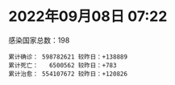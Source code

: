 
# 2022年09月08日 07:22
感染国家总数：198
```
累计确诊： 598782621 较昨日：+138889
累计死亡：   6500562 较昨日：+783
累计治愈： 554107672 较昨日：+120826
```
<div id="main" style="width:100%;height:800px;margin-bottom:10px;"></div>
<div id="second" style="width:100%;height:1000px;margin-bottom:10px;"></div>
<div id="third" style="width:100%;height:1000px;margin-bottom:10px;"></div>
<div id="last" style="width:100%;height:3000px;"></div>

<script>
import * as echarts from "echarts";
export default {
  mounted () {
    this.chart = echarts.init(document.getElementById("main"), "dark")
    this.secondChart = echarts.init(document.getElementById("second"), "dark")
    this.thirdChart = echarts.init(document.getElementById("third"), "dark")
    this.lastChart = echarts.init(document.getElementById("last"), "dark")
    var option = {
      tooltip: { trigger: "axis", axisPointer: { type: "shadow" } },
      legend: {},
      grid: { left: "3%", right: "4%", bottom: "3%", containLabel: true },
      xAxis: { type: "value" },
      yAxis: {
        type: "category", data: ["意大利","英国","韩国","德国","巴西","法国","印度","美国",]
      },
      series: [
        { name: "新增确诊", type: "bar", stack: "total", label: { show: true }, emphasis: { focus: "series" }, data: [17570,546,0,0,0,20142,4084,67970,] }, 
        { name: "累计确诊", type: "bar", stack: "total", label: { show: true }, emphasis: { focus: "series" }, data: [21987295,23738678,23791961,32344032,34538882,34643240,44476325,96784543,] }, 
        { name: "新增死亡", type: "bar", stack: "total", label: { show: true }, emphasis: { focus: "series" }, data: [57,0,0,0,0,46,0,513,] }, 
        { name: "累计死亡", type: "bar", stack: "total", label: { show: true }, emphasis: { focus: "series" }, data: [176009,206319,27249,147981,684646,154379,528057,1073808,] }, 
        { name: "累计治愈", type: "bar", stack: "total", label: { show: true }, emphasis: { focus: "series" }, data: [21255541,24692,22102194,31557700,33546726,34145353,43893590,92746709,] },]
    }
    this.chart.setOption(option);
    var secondOption = {
      tooltip: { trigger: "axis", axisPointer: { type: "shadow" } },
      legend: {},
      grid: { left: "3%", right: "4%", bottom: "3%", containLabel: true },
      xAxis: { type: "value" },
      yAxis: {
        type: "category", data: ["墨西哥","伊朗","荷兰","阿根廷","澳大利亚","越南","西班牙","土耳其","日本","俄罗斯",]
      },
      series: [
        { name: "新增确诊", type: "bar", stack: "total", label: { show: true }, emphasis: { focus: "series" }, data: [0,0,0,0,0,0,0,0,0,0,] }, 
        { name: "累计确诊", type: "bar", stack: "total", label: { show: true }, emphasis: { focus: "series" }, data: [7046220,7536217,8392953,9689861,10095000,11428632,13358722,16797750,19635246,19857571,] }, 
        { name: "新增死亡", type: "bar", stack: "total", label: { show: true }, emphasis: { focus: "series" }, data: [0,0,0,0,0,0,0,0,0,0,] }, 
        { name: "累计死亡", type: "bar", stack: "total", label: { show: true }, emphasis: { focus: "series" }, data: [329652,144085,22609,129769,14214,43125,112923,100840,41575,384976,] }, 
        { name: "累计治愈", type: "bar", stack: "total", label: { show: true }, emphasis: { focus: "series" }, data: [6306730,7311837,8330801,9507485,9980842,10252898,13153261,16639596,18114017,18876316,] },]
    }
    this.secondChart.setOption(secondOption);
    var thirdOption = {
      tooltip: { trigger: "axis", axisPointer: { type: "shadow" } },
      legend: {},
      grid: { left: "3%", right: "4%", bottom: "3%", containLabel: true },
      xAxis: { type: "value" },
      yAxis: {
        type: "category", data: ["以色列","泰国","马来西亚","希腊","奥地利","乌克兰","葡萄牙","波兰","哥伦比亚","印度尼西亚",]
      },
      series: [
        { name: "新增确诊", type: "bar", stack: "total", label: { show: true }, emphasis: { focus: "series" }, data: [915,0,2428,0,0,0,2709,0,0,0,] }, 
        { name: "累计确诊", type: "bar", stack: "total", label: { show: true }, emphasis: { focus: "series" }, data: [4639341,4662569,4797437,4804982,4935820,5072533,5435782,6198213,6302809,6382002,] }, 
        { name: "新增死亡", type: "bar", stack: "total", label: { show: true }, emphasis: { focus: "series" }, data: [3,0,7,0,0,0,6,0,0,0,] }, 
        { name: "累计死亡", type: "bar", stack: "total", label: { show: true }, emphasis: { focus: "series" }, data: [11646,32467,36262,32757,19461,108885,24899,117194,141646,157717,] }, 
        { name: "累计治愈", type: "bar", stack: "total", label: { show: true }, emphasis: { focus: "series" }, data: [4618308,4615643,4734099,4708296,4858351,4928244,5341615,5335959,6128460,6186166,] },]
    }
    this.thirdChart.setOption(thirdOption);
    var lastOption = {
      tooltip: { trigger: "axis", axisPointer: { type: "shadow" } },
      legend: {},
      grid: { left: "3%", right: "4%", bottom: "3%", containLabel: true },
      xAxis: { type: "value" },
      yAxis: {
        type: "category", data: ["朝鲜","西撒哈拉","蒙特塞拉特岛","梵蒂冈","红宝石公主号","钻石公主号","圣文森特岛","列支敦士登公国","安圭拉","圣多美和普林西比","特克斯和凯科斯群岛","圣基茨和尼维斯","乍得","塞拉利昂","利比里亚","科摩罗","几内亚比绍","安提瓜和巴布达","尼日尔","厄立特里亚","也门","冈比亚","摩纳哥","多米尼克","中非共和国","吉布提","萨摩亚","赤道几内亚","塔吉克斯坦","南苏丹","尼加拉瓜","格林纳达","直布罗陀","圣马力诺","布基纳法索","东帝汶","刚果（布）","索马里","贝宁","圣卢西亚","马里","海地","莱索托","巴哈马","几内亚","多哥","坦桑尼亚","毛里求斯","阿鲁巴","巴布亚新几内亚","安道尔","塞舌尔","加蓬","布隆迪","叙利亚","不丹","佛得角","毛里塔尼亚","苏丹","马达加斯加","斐济","伯利兹","圭亚那","斯威士兰","新喀里多尼亚","法属波利尼西亚","苏里南","科特迪瓦","马拉维","塞内加尔","刚果（金）","法属圭亚那","巴巴多斯","安哥拉","马耳他","喀麦隆","卢旺达","柬埔寨","牙买加","波多黎各","加纳","纳米比亚","乌干达","特立尼达和多巴哥","马尔代夫","阿富汗","萨尔瓦多","冰岛","吉尔吉斯斯坦","老挝","马提尼克岛","文莱","莫桑比克","乌兹别克斯坦","津巴布韦","尼日利亚","阿尔及利亚","黑山","卢森堡","博茨瓦纳","阿尔巴尼亚","赞比亚","肯尼亚","北马其顿","波黑","阿曼","卡塔尔","亚美尼亚","洪都拉斯","埃塞俄比亚","利比亚","埃及","委内瑞拉","塞浦路斯","摩尔多瓦","爱沙尼亚","缅甸","巴勒斯坦","多米尼加","科威特","斯里兰卡","巴林","巴拉圭","沙特阿拉伯","阿塞拜疆","拉脱维亚","蒙古国","乌拉圭","巴拿马","白俄罗斯","厄瓜多尔","尼泊尔","阿联酋","哥斯达黎加","玻利维亚","危地马拉","古巴","斯洛文尼亚","突尼斯","黎巴嫩","克罗地亚","立陶宛","保加利亚","摩洛哥","芬兰","哈萨克斯坦","挪威","巴基斯坦","爱尔兰","格鲁吉亚","约旦","新西兰","斯洛伐克","新加坡","孟加拉国","匈牙利","塞尔维亚","伊拉克","瑞典","丹麦","罗马尼亚","菲律宾","南非","瑞士","捷克","秘鲁","加拿大","比利时","智利",]
      },
      series: [
        { name: "新增确诊", type: "bar", stack: "total", label: { show: true }, emphasis: { focus: "series" }, data: [0,0,0,0,0,0,0,0,0,0,0,0,0,0,0,0,0,0,0,0,0,0,5,0,0,0,0,0,0,0,0,0,0,0,0,0,0,0,0,0,131,0,0,0,0,0,0,0,0,0,0,0,0,0,15,0,1,0,0,0,0,0,19,0,0,0,0,30,0,0,0,0,72,0,0,0,8,0,0,0,0,0,0,239,0,0,0,0,0,0,0,0,8,0,43,0,13,154,0,0,233,26,16,134,349,0,0,0,0,27,14,0,0,0,4002,0,223,0,0,0,46,207,0,102,502,0,0,0,0,0,0,0,0,0,0,1380,31,0,0,381,0,0,747,17,0,0,0,0,2078,0,0,0,0,2271,0,0,3351,0,0,0,0,0,526,0,0,0,0,0,5124,] }, 
        { name: "累计确诊", type: "bar", stack: "total", label: { show: true }, emphasis: { focus: "series" }, data: [1,10,11,29,620,712,2298,3026,3851,6177,6372,6524,7547,7749,7898,8455,8796,8974,9931,10158,11931,12311,14417,14852,14874,15690,15839,16962,17786,17823,18491,19403,20069,20438,21128,23163,24837,27020,27490,28894,31912,33551,34287,37101,37470,38564,38951,40299,42914,44896,46027,46175,48655,49370,57129,61233,62331,62772,63270,66640,68195,68452,71133,73368,73989,76520,81039,86870,87912,88132,92711,93735,101696,102636,114195,121652,132466,137687,150358,151732,168580,169253,169396,180549,184924,195012,201785,205009,205835,214649,218764,220245,230145,243879,256825,264014,270489,276790,288658,325911,330516,333150,338259,341261,396873,397846,433531,436727,454779,493305,506878,515645,543123,578030,579054,598580,616023,620371,640064,657745,670297,673066,715569,814088,816589,904090,980442,981186,981822,994037,997791,998295,1018381,1058467,1104421,1107533,1110790,1136236,1144824,1211655,1217869,1223495,1246665,1264597,1266917,1390587,1460659,1570364,1659034,1735682,1738867,1753182,1836074,1852286,2013689,2058847,2304039,2458509,2569152,3095811,3233467,3896541,4013446,4040280,4051975,4117246,4179337,4492773,4543982,] }, 
        { name: "新增死亡", type: "bar", stack: "total", label: { show: true }, emphasis: { focus: "series" }, data: [0,0,0,0,0,0,0,0,0,0,0,0,0,0,0,0,0,0,0,0,0,0,0,0,0,0,0,0,0,0,0,0,0,0,0,0,0,0,0,0,0,0,0,0,0,0,0,0,0,0,0,0,0,0,0,0,0,0,0,0,0,0,0,0,0,0,0,0,0,0,0,0,7,0,0,0,0,0,0,0,0,0,0,4,0,0,0,0,0,0,0,0,0,0,0,0,0,0,0,0,0,0,0,3,12,0,0,0,0,0,0,0,0,0,28,0,0,0,0,0,3,1,0,1,7,0,0,0,0,0,0,0,0,0,0,19,0,0,0,1,0,0,11,1,0,0,0,0,31,0,0,0,0,5,0,0,14,0,0,0,0,0,0,0,0,0,0,0,3,] }, 
        { name: "累计死亡", type: "bar", stack: "total", label: { show: true }, emphasis: { focus: "series" }, data: [1,1,1,0,10,13,12,59,12,76,36,46,193,126,294,161,175,145,312,103,2155,371,57,68,113,189,29,183,125,138,225,236,108,118,387,138,386,1350,163,391,739,841,704,823,447,283,845,1022,227,664,154,169,306,38,3163,21,410,993,4961,1410,878,680,1279,1422,314,649,1383,820,2678,1968,1405,408,553,1917,802,1935,1466,3056,3269,2609,1459,4065,3628,4166,308,7785,4224,179,2991,757,1035,225,2221,1637,5596,3148,6879,2778,1123,2778,3583,4017,5674,9502,16086,4260,681,8662,10989,7572,6437,24613,5803,1172,11783,2657,19442,5402,4384,2563,16719,1516,19494,9310,9838,5954,2179,7455,8480,7118,35873,12009,2342,8867,22209,19603,8530,6789,29238,10641,16761,9296,37632,16275,5690,13685,4004,30594,7829,16889,14114,2799,20374,1601,29329,47367,16779,25348,19873,6963,66810,62167,102108,14157,40869,215960,44085,32561,60648,] }, 
        { name: "累计治愈", type: "bar", stack: "total", label: { show: true }, emphasis: { focus: "series" }, data: [0,9,2,29,0,699,2233,2948,3821,6077,6294,6466,4874,4393,7482,8281,8301,8794,8870,10051,9119,11788,14319,14554,14520,15427,1605,16635,17264,17335,4225,19058,16579,20240,20632,22981,24006,13182,27217,28369,30608,30845,25811,35923,36763,38114,183,38573,42438,43982,45791,45890,48219,48578,53681,61145,61858,61762,40329,65196,66202,67626,69672,71923,73421,33500,49614,86016,84928,86026,83504,11254,100409,100437,112904,118616,130901,134542,97154,129614,167080,164813,100431,171062,163687,172739,179266,75685,196406,7660,0,219561,227819,241486,251052,257510,182127,271798,283668,322955,323858,328797,332491,330472,375436,384669,428138,423359,132498,471683,500377,442182,535630,572038,504142,524990,593983,606702,634640,654870,652976,669966,694192,801254,803562,886713,973935,971994,968108,985592,954532,983781,997890,860711,1036157,1083207,1102072,1110788,983630,1087587,1196367,1196653,1197468,1248053,1239124,1360605,1454983,1531183,1641881,1637293,1721850,1738915,1811856,1774337,1957820,1976808,2223787,2431657,2528925,3080650,3128456,3811475,3904513,3957247,3996333,3875438,4055043,4413874,4464611,] },]
    }
    this.lastChart.setOption(lastOption);

    window.onresize = () => {
      this.chart.resize()
      this.secondChart.resize()
      this.thirdChart.resize()
      this.lastChart.resize()
    }
  }
};
</script>

|国家|新增确诊|累计确诊|新增死亡|累计死亡|累计治愈|
|:--:|---:|---:|---:|---:|---:|
|美国|67970|96784543|513|1073808|92746709|
|印度|4084|44476325|0|528057|43893590|
|法国|20142|34643240|46|154379|34145353|
|巴西|0|34538882|0|684646|33546726|
|德国|0|32344032|0|147981|31557700|
|韩国|0|23791961|0|27249|22102194|
|英国|546|23738678|0|206319|24692|
|意大利|17570|21987295|57|176009|21255541|
|俄罗斯|0|19857571|0|384976|18876316|
|日本|0|19635246|0|41575|18114017|
|土耳其|0|16797750|0|100840|16639596|
|西班牙|0|13358722|0|112923|13153261|
|越南|0|11428632|0|43125|10252898|
|澳大利亚|0|10095000|0|14214|9980842|
|阿根廷|0|9689861|0|129769|9507485|
|荷兰|0|8392953|0|22609|8330801|
|伊朗|0|7536217|0|144085|7311837|
|墨西哥|0|7046220|0|329652|6306730|
|印度尼西亚|0|6382002|0|157717|6186166|
|哥伦比亚|0|6302809|0|141646|6128460|
|波兰|0|6198213|0|117194|5335959|
|葡萄牙|2709|5435782|6|24899|5341615|
|乌克兰|0|5072533|0|108885|4928244|
|奥地利|0|4935820|0|19461|4858351|
|希腊|0|4804982|0|32757|4708296|
|马来西亚|2428|4797437|7|36262|4734099|
|泰国|0|4662569|0|32467|4615643|
|以色列|915|4639341|3|11646|4618308|
|智利|5124|4543982|3|60648|4464611|
|比利时|0|4492773|0|32561|4413874|
|加拿大|0|4179337|0|44085|4055043|
|秘鲁|0|4117246|0|215960|3875438|
|捷克|0|4051975|0|40869|3996333|
|瑞士|0|4040280|0|14157|3957247|
|南非|526|4013446|0|102108|3904513|
|菲律宾|0|3896541|0|62167|3811475|
|罗马尼亚|0|3233467|0|66810|3128456|
|丹麦|0|3095811|0|6963|3080650|
|瑞典|0|2569152|0|19873|2528925|
|伊拉克|0|2458509|0|25348|2431657|
|塞尔维亚|3351|2304039|14|16779|2223787|
|匈牙利|0|2058847|0|47367|1976808|
|孟加拉国|0|2013689|0|29329|1957820|
|新加坡|2271|1852286|5|1601|1774337|
|斯洛伐克|0|1836074|0|20374|1811856|
|新西兰|0|1753182|0|2799|1738915|
|约旦|0|1738867|0|14114|1721850|
|格鲁吉亚|0|1735682|0|16889|1637293|
|爱尔兰|2078|1659034|31|7829|1641881|
|巴基斯坦|0|1570364|0|30594|1531183|
|挪威|0|1460659|0|4004|1454983|
|哈萨克斯坦|0|1390587|0|13685|1360605|
|芬兰|0|1266917|0|5690|1239124|
|摩洛哥|17|1264597|1|16275|1248053|
|保加利亚|747|1246665|11|37632|1197468|
|立陶宛|0|1223495|0|9296|1196653|
|克罗地亚|0|1217869|0|16761|1196367|
|黎巴嫩|381|1211655|1|10641|1087587|
|突尼斯|0|1144824|0|29238|983630|
|斯洛文尼亚|0|1136236|0|6789|1110788|
|古巴|31|1110790|0|8530|1102072|
|危地马拉|1380|1107533|19|19603|1083207|
|玻利维亚|0|1104421|0|22209|1036157|
|哥斯达黎加|0|1058467|0|8867|860711|
|阿联酋|0|1018381|0|2342|997890|
|尼泊尔|0|998295|0|12009|983781|
|厄瓜多尔|0|997791|0|35873|954532|
|白俄罗斯|0|994037|0|7118|985592|
|巴拿马|0|981822|0|8480|968108|
|乌拉圭|0|981186|0|7455|971994|
|蒙古国|0|980442|0|2179|973935|
|拉脱维亚|0|904090|0|5954|886713|
|阿塞拜疆|502|816589|7|9838|803562|
|沙特阿拉伯|102|814088|1|9310|801254|
|巴拉圭|0|715569|0|19494|694192|
|巴林|207|673066|1|1516|669966|
|斯里兰卡|46|670297|3|16719|652976|
|科威特|0|657745|0|2563|654870|
|多米尼加|0|640064|0|4384|634640|
|巴勒斯坦|0|620371|0|5402|606702|
|缅甸|223|616023|0|19442|593983|
|爱沙尼亚|0|598580|0|2657|524990|
|摩尔多瓦|4002|579054|28|11783|504142|
|塞浦路斯|0|578030|0|1172|572038|
|委内瑞拉|0|543123|0|5803|535630|
|埃及|0|515645|0|24613|442182|
|利比亚|14|506878|0|6437|500377|
|埃塞俄比亚|27|493305|0|7572|471683|
|洪都拉斯|0|454779|0|10989|132498|
|亚美尼亚|0|436727|0|8662|423359|
|卡塔尔|0|433531|0|681|428138|
|阿曼|0|397846|0|4260|384669|
|波黑|349|396873|12|16086|375436|
|北马其顿|134|341261|3|9502|330472|
|肯尼亚|16|338259|0|5674|332491|
|赞比亚|26|333150|0|4017|328797|
|阿尔巴尼亚|233|330516|0|3583|323858|
|博茨瓦纳|0|325911|0|2778|322955|
|卢森堡|0|288658|0|1123|283668|
|黑山|154|276790|0|2778|271798|
|阿尔及利亚|13|270489|0|6879|182127|
|尼日利亚|0|264014|0|3148|257510|
|津巴布韦|43|256825|0|5596|251052|
|乌兹别克斯坦|0|243879|0|1637|241486|
|莫桑比克|8|230145|0|2221|227819|
|文莱|0|220245|0|225|219561|
|马提尼克岛|0|218764|0|1035|0|
|老挝|0|214649|0|757|7660|
|吉尔吉斯斯坦|0|205835|0|2991|196406|
|冰岛|0|205009|0|179|75685|
|萨尔瓦多|0|201785|0|4224|179266|
|阿富汗|0|195012|0|7785|172739|
|马尔代夫|0|184924|0|308|163687|
|特立尼达和多巴哥|239|180549|4|4166|171062|
|乌干达|0|169396|0|3628|100431|
|纳米比亚|0|169253|0|4065|164813|
|加纳|0|168580|0|1459|167080|
|波多黎各|0|151732|0|2609|129614|
|牙买加|0|150358|0|3269|97154|
|柬埔寨|0|137687|0|3056|134542|
|卢旺达|8|132466|0|1466|130901|
|喀麦隆|0|121652|0|1935|118616|
|马耳他|0|114195|0|802|112904|
|安哥拉|0|102636|0|1917|100437|
|巴巴多斯|72|101696|7|553|100409|
|法属圭亚那|0|93735|0|408|11254|
|刚果（金）|0|92711|0|1405|83504|
|塞内加尔|0|88132|0|1968|86026|
|马拉维|0|87912|0|2678|84928|
|科特迪瓦|30|86870|0|820|86016|
|苏里南|0|81039|0|1383|49614|
|法属波利尼西亚|0|76520|0|649|33500|
|新喀里多尼亚|0|73989|0|314|73421|
|斯威士兰|0|73368|0|1422|71923|
|圭亚那|19|71133|0|1279|69672|
|伯利兹|0|68452|0|680|67626|
|斐济|0|68195|0|878|66202|
|马达加斯加|0|66640|0|1410|65196|
|苏丹|0|63270|0|4961|40329|
|毛里塔尼亚|0|62772|0|993|61762|
|佛得角|1|62331|0|410|61858|
|不丹|0|61233|0|21|61145|
|叙利亚|15|57129|0|3163|53681|
|布隆迪|0|49370|0|38|48578|
|加蓬|0|48655|0|306|48219|
|塞舌尔|0|46175|0|169|45890|
|安道尔|0|46027|0|154|45791|
|巴布亚新几内亚|0|44896|0|664|43982|
|阿鲁巴|0|42914|0|227|42438|
|毛里求斯|0|40299|0|1022|38573|
|坦桑尼亚|0|38951|0|845|183|
|多哥|0|38564|0|283|38114|
|几内亚|0|37470|0|447|36763|
|巴哈马|0|37101|0|823|35923|
|莱索托|0|34287|0|704|25811|
|海地|0|33551|0|841|30845|
|马里|131|31912|0|739|30608|
|圣卢西亚|0|28894|0|391|28369|
|贝宁|0|27490|0|163|27217|
|索马里|0|27020|0|1350|13182|
|刚果（布）|0|24837|0|386|24006|
|东帝汶|0|23163|0|138|22981|
|布基纳法索|0|21128|0|387|20632|
|圣马力诺|0|20438|0|118|20240|
|直布罗陀|0|20069|0|108|16579|
|格林纳达|0|19403|0|236|19058|
|尼加拉瓜|0|18491|0|225|4225|
|南苏丹|0|17823|0|138|17335|
|塔吉克斯坦|0|17786|0|125|17264|
|赤道几内亚|0|16962|0|183|16635|
|萨摩亚|0|15839|0|29|1605|
|吉布提|0|15690|0|189|15427|
|中非共和国|0|14874|0|113|14520|
|多米尼克|0|14852|0|68|14554|
|摩纳哥|5|14417|0|57|14319|
|冈比亚|0|12311|0|371|11788|
|也门|0|11931|0|2155|9119|
|厄立特里亚|0|10158|0|103|10051|
|尼日尔|0|9931|0|312|8870|
|安提瓜和巴布达|0|8974|0|145|8794|
|几内亚比绍|0|8796|0|175|8301|
|科摩罗|0|8455|0|161|8281|
|利比里亚|0|7898|0|294|7482|
|塞拉利昂|0|7749|0|126|4393|
|乍得|0|7547|0|193|4874|
|圣基茨和尼维斯|0|6524|0|46|6466|
|特克斯和凯科斯群岛|0|6372|0|36|6294|
|圣多美和普林西比|0|6177|0|76|6077|
|安圭拉|0|3851|0|12|3821|
|列支敦士登公国|0|3026|0|59|2948|
|圣文森特岛|0|2298|0|12|2233|
|钻石公主号|0|712|0|13|699|
|红宝石公主号|0|620|0|10|0|
|梵蒂冈|0|29|0|0|29|
|蒙特塞拉特岛|0|11|0|1|2|
|西撒哈拉|0|10|0|1|9|
|朝鲜|0|1|0|1|0|

